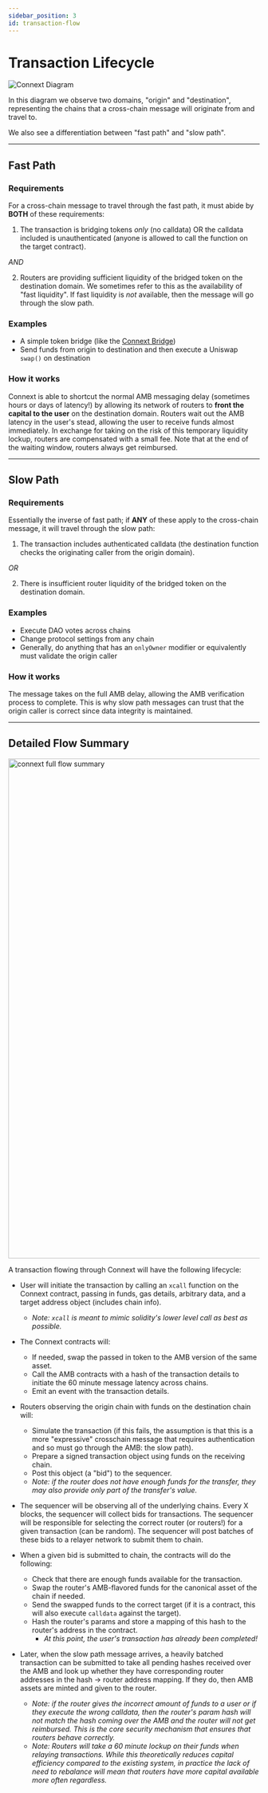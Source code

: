 ```yaml
---
sidebar_position: 3
id: transaction-flow
---
```


# Transaction Lifecycle

![Connext Diagram](/img/core-concepts/Connext_quick_overview.png "Title")

In this diagram we observe two domains, "origin" and "destination", representing the chains that a cross-chain message will originate from and travel to. 

We also see a differentiation between "fast path" and "slow path".

---
## Fast Path

### Requirements

For a cross-chain message to travel through the fast path, it must abide by **BOTH** of these requirements:

1. The transaction is bridging tokens *only* (no calldata) OR the calldata included is unauthenticated (anyone is allowed to call the function on the target contract).

  *AND*
  
2. Routers are providing sufficient liquidity of the bridged token on the destination domain. We sometimes refer to this as the availability of "fast liquidity". If fast liquidity is *not* available, then the message will go through the slow path.

### Examples

- A simple token bridge (like the [Connext Bridge](https://amarok.bridge.connext.network/))
- Send funds from origin to destination and then execute a Uniswap `swap()` on destination

### How it works

Connext is able to shortcut the normal AMB messaging delay (sometimes hours or days of latency!) by allowing its network of routers to **front the capital to the user** on the destination domain. Routers wait out the AMB latency in the user's stead, allowing the user to receive funds almost immediately. In exchange for taking on the risk of this temporary liquidity lockup, routers are compensated with a small fee. Note that at the end of the waiting window, routers always get reimbursed.

---

## Slow Path

### Requirements

Essentially the inverse of fast path; if **ANY** of these apply to the cross-chain message, it will travel through the slow path:

1. The transaction includes authenticated calldata (the destination function checks the originating caller from the origin domain).

  *OR*

2. There is insufficient router liquidity of the bridged token on the destination domain.

### Examples 

- Execute DAO votes across chains
- Change protocol settings from any chain
- Generally, do anything that has an `onlyOwner` modifier or equivalently must validate the origin caller

### How it works

The message takes on the full AMB delay, allowing the AMB verification process to complete. This is why slow path messages can trust that the origin caller is correct since data integrity is maintained.

---

## Detailed Flow Summary

<img src="/img/developers/connext_flow.png" alt="connext full flow summary" width="1000"/>

A transaction flowing through Connext will have the following lifecycle:

- User will initiate the transaction by calling an `xcall` function on the Connext contract, passing in funds, gas details, arbitrary data, and a target address object (includes chain info). 
  - *Note: `xcall` is meant to mimic solidity's lower level call as best as possible.*

- The Connext contracts will:
  - If needed, swap the passed in token to the AMB version of the same asset.
  - Call the AMB contracts with a hash of the transaction details to initiate the 60 minute message latency across chains.
  - Emit an event with the transaction details.

- Routers observing the origin chain with funds on the destination chain will:
  - Simulate the transaction (if this fails, the assumption is that this is a more "expressive" crosschain message that requires authentication and so must go through the AMB: the slow path).
  - Prepare a signed transaction object using funds on the receiving chain.
  - Post this object (a "bid") to the sequencer.
  - *Note: if the router does not have enough funds for the transfer, they may also provide only part of the transfer's value.*
- The sequencer will be observing all of the underlying chains. Every X blocks, the sequencer will collect bids for transactions. The sequencer will be responsible for selecting the correct router (or routers!) for a given transaction (can be random). The sequencer will post batches of these bids to a relayer network to submit them to chain.
- When a given bid is submitted to chain, the contracts will do the following:
  - Check that there are enough funds available for the transaction.
  - Swap the router's AMB-flavored funds for the canonical asset of the chain if needed.
  - Send the swapped funds to the correct target (if it is a contract, this will also execute `calldata` against the target).
  - Hash the router's params and store a mapping of this hash to the router's address in the contract.
    - *At this point, the user's transaction has already been completed!*
- Later, when the slow path message arrives, a heavily batched transaction can be submitted to take all pending hashes received over the AMB and look up whether they have corresponding router addresses in the hash -> router address mapping. If they do, then AMB assets are minted and given to the router.
  - *Note: if the router gives the incorrect amount of funds to a user or if they execute the wrong calldata, then the router's param hash will not match the hash coming over the AMB and the router will not get reimbursed. This is the core security mechanism that ensures that routers behave correctly.*
  - *Note: Routers will take a 60 minute lockup on their funds when relaying transactions. While this theoretically reduces capital efficiency compared to the existing system, in practice the lack of need to rebalance will mean that routers have more capital available more often regardless.*

